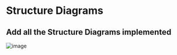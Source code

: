 # Structure Diagrams

## Add all the Structure Diagrams implemented
![image](https://user-images.githubusercontent.com/89759853/133655657-641117d5-2372-443c-b783-c0033f1fef55.png)

